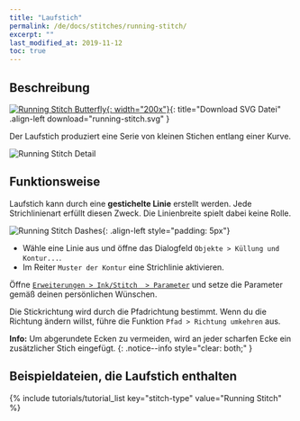 ```yaml
---
title: "Laufstich"
permalink: /de/docs/stitches/running-stitch/
excerpt: ""
last_modified_at: 2019-11-12
toc: true
---
```

## Beschreibung

[![Running Stitch Butterfly](/assets/images/docs/running-stitch.jpg){: width="200x"}](/assets/images/docs/running-stitch.svg){: title="Download SVG Datei" .align-left download="running-stitch.svg" }

Der Laufstich produziert eine Serie von kleinen Stichen entlang einer Kurve.

![Running Stitch Detail](/assets/images/docs/running-stitch-detail.jpg)

## Funktionsweise
Laufstich kann durch eine **gestichelte Linie** erstellt werden. Jede Strichlinienart erfüllt diesen Zweck. Die Linienbreite spielt dabei keine Rolle.

![Running Stitch Dashes](/assets/images/docs/running-stitch-dashes.jpg){: .align-left style="padding: 5px"}
* Wähle eine Linie aus und öffne das Dialogfeld `Objekte > Küllung und Kontur...`.
* Im Reiter `Muster der Kontur` eine Strichlinie aktivieren.

Öffne [`Erweiterungen > Ink/Stitch  > Parameter`](/de/docs/params/#linie) und setze die Parameter gemäß deinen persönlichen Wünschen.

Die Stickrichtung wird durch die Pfadrichtung bestimmt. Wenn du die Richtung ändern willst, führe die Funktion `Pfad > Richtung umkehren` aus.

**Info:** Um abgerundete Ecken zu vermeiden, wird an jeder scharfen Ecke ein zusätzlicher Stich eingefügt.
{: .notice--info style="clear: both;" }

## Beispieldateien, die Laufstich enthalten
{% include tutorials/tutorial_list key="stitch-type" value="Running Stitch" %}
